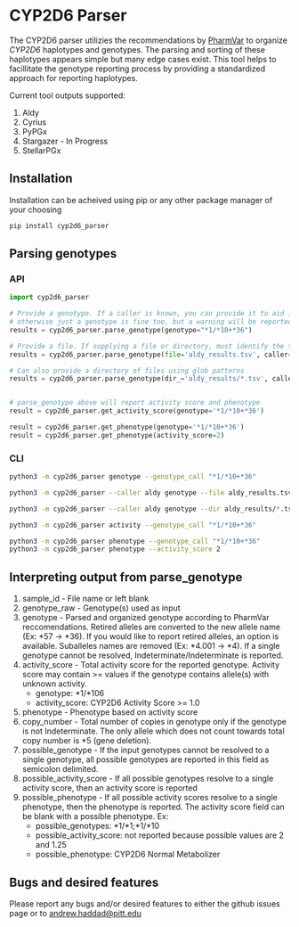 # CYP2D6 Parser

The CYP2D6 parser utilizies the recommendations by [PharmVar](https://pubmed.ncbi.nlm.nih.gov/37669183/) to organize *CYP2D6* haplotypes and genotypes. The parsing and sorting of these haplotypes appears simple but many edge cases exist. This tool helps to facillitate the genotype reporting process by providing a standardized approach for reporting haplotypes.

Current tool outputs supported:
1. Aldy
1. Cyrius
1. PyPGx
1. Stargazer - In Progress
1. StellarPGx


## Installation

Installation can be acheived using pip or any other package manager of your choosing
```sh
pip install cyp2d6_parser 
```

## Parsing genotypes

### API
```python
import cyp2d6_parser

# Provide a genotype. If a caller is known, you can provide it to aid in some parsing
# otherwise just a genotype is fine too, but a warning will be reported
results = cyp2d6_parser.parse_genotype(genotype="*1/*10+*36")

# Provide a file. If supplying a file or directory, must identify the type of caller used
results = cyp2d6_parser.parse_genotype(file='aldy_results.tsv', caller='aldy')

# Can also provide a directory of files using glob patterns
results = cyp2d6_parser.parse_genotype(dir_='aldy_results/*.tsv', caller='aldy', output_file='results.tsv')


# parse_genotype above will report activity score and phenotype
result = cyp2d6_parser.get_activity_score(genotype='*1/*10+*36')

result = cyp2d6_parser.get_phenotype(genotype='*1/*10+*36')
result = cyp2d6_parser.get_phenotype(activity_score=2)
```

### CLI
```sh
python3 -m cyp2d6_parser genotype --genotype_call "*1/*10+*36"

python3 -m cyp2d6_parser --caller aldy genotype --file aldy_results.tsv

python3 -m cyp2d6_parser --caller aldy genotype --dir aldy_results/*.tsv -o results.tsv

python3 -m cyp2d6_parser activity --genotype_call "*1/*10+*36"

python3 -m cyp2d6_parser phenotype --genotype_call "*1/*10+*36"
python3 -m cyp2d6_parser phenotype --activity_score 2
```

## Interpreting output from parse_genotype

1. sample_id - File name or left blank
1. genotype_raw - Genotype(s) used as input
1. genotype - Parsed and organized genotype according to PharmVar reccomendations. Retired alleles are converted to the new allele name (Ex: *57 -> *36). If you would like to report retired alleles, an option is available. Suballeles names are removed (Ex: *4.001 -> *4). If a single genotype cannot be resolved, Indeterminate/Indeterminate is reported.
1. activity_score - Total activity score for the reported genotype. Activity score may contain >= values if the genotype contains allele(s) with unknown activity.
    - genotype: \*1/\*106
    - activity_score: CYP2D6 Activity Score >= 1.0
1. phenotype - Phenotype based on activity score
1. copy_number - Total number of copies in genotype only if the genotype is not Indeterminate. The only allele which does not count towards total copy number is *5 (gene deletion).
1. possible_genotype - If the input genotypes cannot be resolved to a single genotype, all possible genotypes are reported in this field as semicolon delimited.
1. possible_activity_score - If all possible genotypes resolve to a single activity score, then an activity score is reported
1. possible_phenotype - If all possible activity scores resolve to a single phenotype, then the phenotype is reported. The activity score field can be blank with a possible phenotype. Ex:
    - possible_genotypes: \*1/\*1;\*1/\*10
    - possible_activity_score: not reported because possible values are 2 and 1.25
    - possible_phenotype: CYP2D6 Normal Metabolizer

## Bugs and desired features
Please report any bugs and/or desired features to either the github issues page or to andrew.haddad@pitt.edu
